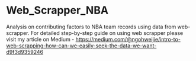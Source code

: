 # Web_Scrapper_NBA
Analysis on contributing factors to NBA team records using data from web-scrapper.
For detailed step-by-step guide on using web scrapper please visit my article on Medium -
https://medium.com/@ngohweijie/intro-to-web-scrapping-how-can-we-easily-seek-the-data-we-want-d9f3d9359246
